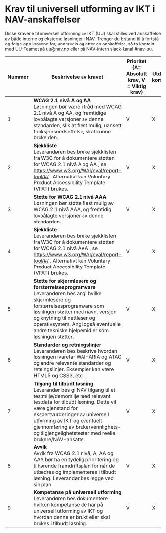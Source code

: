 # Krav til universell utforming av IKT i NAV-anskaffelser

Disse kravene til universell utforming av IKT (UU) skal stilles ved anskaffelse av både interne og eksterne løsninger i NAV.
Trenger du bistand til å fortstå og følge opp kravene før, underveis og etter en anskaffelse, så ta kontakt med UU-Teamet på uu@nav.no eller på NAV-intern slack-kanal #nav-uu.

 Nummer | Beskrivelse av kravet | Prioritet (A= Absolutt krav, V = Viktig krav) | Utdypende kommentar
------------ | ------------- | ------------ | -------------
1 | **WCAG 2.1 nivå A og AA** </br> Løsningen bør være i tråd med WCAG 2.1 nivå A og AA, og fremtidige lovpålagte versjoner av denne standarden, slik at flest mulig, uansett funksjonsnedsettelse, skal kunne bruke den.| V | X
2 | **Sjekkliste** </br> Leverandøren bes bruke sjekklisten fra W3C for å dokumentere støtten for WCAG 2.1 nivå A og AA , se https://www.w3.org/WAI/eval/report-tool/#/  . Alternativt kan Voluntary Product Accessibility Template (VPAT) brukes. | V | X
3 | **Støtte for WCAG 2.1 nivå AAA** </br> Løsningen bør støtte flest mulig av WCAG 2.1 nivå AAA, og fremtidig lovpålagte versjoner av denne standarden.| V | X
4 | **Sjekkliste** </br> Leverandøren bes bruke sjekklisten fra W3C for å dokumentere støtten for WCAG 2.1 nivå AAA , se https://www.w3.org/WAI/eval/report-tool/#/ . Alternativt kan Voluntary Product Accessibility Template (VPAT) brukes. | V | X
5 | **Støtte for skjermlesere og forstørrelsesprogramvare** </br> Leverandøren bes angi hvilke skjermlesere og forstørrelsesprogramvare som løsningen støtter med navn, versjon og knytning til nettleser og operativsystem. Angi også eventuelle andre tekniske hjelpemidler som løsningen støtter.| V | X
6 | **Standarder og retningslinjer** </br> Leverandøren bes beskrive hvordan løsningen ivaretar WAI-ARIA og ATAG og andre relevante standarder og retningslinjer. Eksempler kan være HTML5 og CSS3, etc. | V | X
7 | **Tilgang til tilbudt løsning** </br> Leverandør bes gi NAV tilgang til et testmiljø/demomiljø med relevant testdata for tilbudt løsning. Dette vil være gjenstand for ekspertvurderinger av universell utforming av IKT og eventuelt gjennomføring av brukervennlighets- og tilgjengelighetstester med reelle brukere/NAV-ansatte. | V | X
8 | **Avvik** </br> Avvik fra WCAG 2.1 nivå, A, AA og AAA bør ha en tydelig prioritering og tilhørende framdriftsplan for når de utbedres og implementeres i tilbudt løsning. Leverandør bes legge ved sin plan. | V | X
9 | **Kompetanse på universell utforming** </br> Leverandøren bes dokumentere hvilken kompetanse de har på universell utforming av IKT og hvordan denne er brukt eller skal brukes i tilbudt løsning. | V | X

